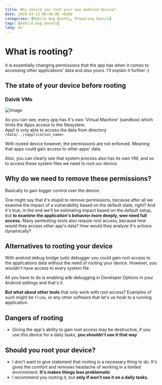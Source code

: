 ```yaml
---
title: Why should you root your own android device?
date: 2020-03-13 06:46:00 +0100
categories: [Mobile Bug Bounty, Preparing Device]
tags: [mobile bug bounty]
lang: en
---
```

# What is rooting?

It is essentially changing permissions that the app has when it comes to accessing other applications' data and also yours. I'll explain it further :)

## The state of your device before rooting

### Dalvik VMs

![image](https://user-images.githubusercontent.com/32965886/111905275-1ab23900-8a4b-11eb-8158-36476bc75e0d.png)

As you can see, every app has It's own 'Virtual Machine' (sandbox) which limits the Apps access to the filesystem.  
App1 is only able to access the data from directory ```/data/../<application_name>```

With rooted device however, the permissions are not enforced. Meaning that apps could gain access to other apps' data.  

Also, you can clearly see that system process also has its own VM, and so to access these system files we need to root our device.

## Why do we need to remove these permissions?

Basically to gain bigger control over the device.  

One might say that it's stupid to remove permissions, because after all we examine the impact of a vulnerability based on the default state, right? And it's true, in the end we'll be estimating impact based on the default setup, but **to examine the application's behavior more deeply, wee need full access.**
Many pentesting-tools also require root access, because how would they access other app's data? How would they analyze It's actions dynamically?


## Alternatives to rooting your device

With android debug bridge (```adb```) debugger you could gain root access to the applications data without the need of rooting your device. However, you wouldn't have access to every system file  

All you have to do is enabling adb debugging in Developer Options in your Android settings and that's it.

**But what about other tools** that only work with root access? Examples of such might be ```frida```, or any other software that let's us hook to a running application.
## Dangers of rooting

- Giving the app's ability to gain root access may be destructive, if you use this device for a daily tasks, **you shouldn't use it that way**


## Should you root your device?
- I don't want to give statement that rooting is a necessary thing to do. It's gives the comfort and removes headache of working in a limited environment. **It's makes things less problematic**
- I recommend you rooting it, but **only if won't use it on a daily tasks.**
